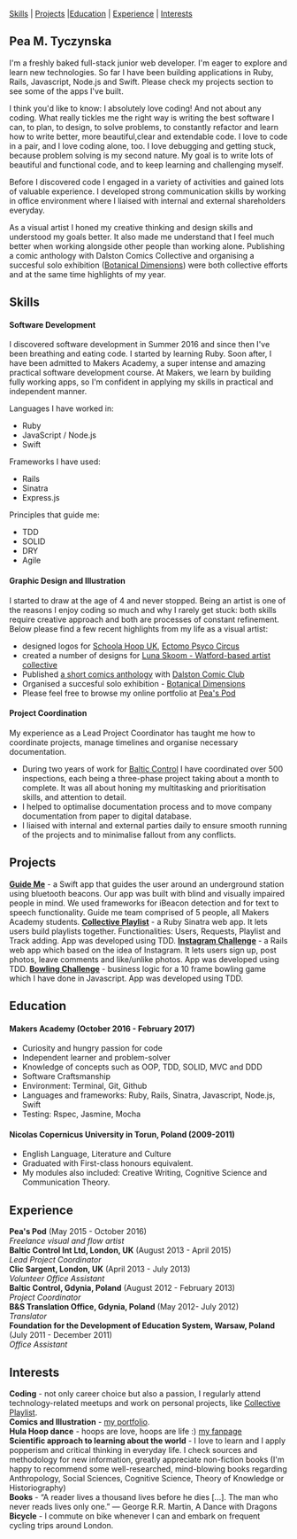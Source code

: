 [Skills](#skills) | [Projects](#projects) |[Education](#education) |  [Experience](#experience) | [Interests](#interests)


## Pea M. Tyczynska

I'm a freshly baked full-stack junior web developer. I'm eager to explore and learn new technologies. So far I have been building applications in Ruby, Rails, Javascript, Node.js and Swift. Please check my projects section to see some of the apps I've built.  

I think you'd like to know: I absolutely love coding! And not about any coding. What really tickles me the right way is writing the best software I can, to plan, to design, to solve problems, to constantly refactor and learn how to write better, more beautiful,clear and extendable code. I love to code in a pair, and I love coding alone, too. I love debugging and getting stuck, because problem solving is my second nature. My goal is to write lots of beautiful and functional code, and to keep learning and challenging myself.  

Before I discovered code I engaged in a variety of activities and gained lots of valuable experience. I developed strong communication skills by working in office environment where I liaised with internal and external shareholders everyday.  

As a visual artist I honed my creative thinking and design skills and understood my goals better. It also made me understand that I feel much better when working alongside other people than working alone. Publishing a comic anthology with Dalston Comics Collective and organising a succesful solo exhibition ([Botanical Dimensions](https://www.facebook.com/peaczek/media_set?set=a.1391655107526770.100000468810248&type=3)) were both collective efforts and at the same time highlights of my year.
   
   
## Skills

#### Software Development

I discovered software development in Summer 2016 and since then I've been breathing and eating code. I started by learning Ruby. Soon after, I have been admitted to Makers Academy, a super intense and amazing practical software development course. At Makers, we learn by building fully working apps, so I'm confident in applying my skills in practical and independent manner.  

Languages I have worked in:  
- Ruby  
- JavaScript / Node.js  
- Swift  

Frameworks I have used:
- Rails  
- Sinatra  
- Express.js  

Principles that guide me:
- TDD 
- SOLID  
- DRY  
- Agile  


#### Graphic Design and Illustration

I started to draw at the age of 4 and never stopped. Being an artist is one of the reasons I enjoy coding so much and why I rarely get stuck: both skills require creative approach and both are processes of constant refinement.
Below please find a few recent highlights from my life as a visual artist:

- designed logos for [Schoola Hoop UK](http://www.schoolahoop.co.uk/), [Ectomo Psyco Circus](https://www.facebook.com/EctomoPsycoCircus/)
- created a number of designs for [Luna Skoom - Watford-based artist collective](https://www.facebook.com/pg/lunaskoom/photos/?tab=album&album_id=1101970643170243)
- Published [a short comics anthology](https://twitter.com/hackneylibs/status/751832705130754050) with [Dalston Comic Club](https://www.facebook.com/DalstonComicCreatorsClub/)
- Organised a succesful solo exhibition - [Botanical Dimensions](https://www.facebook.com/peaczek/media_set?set=a.1391655107526770.100000468810248&type=3)
- Please feel free to browse my online portfolio at [Pea's Pod](http://crystalpea.tumblr.com)

#### Project Coordination

My experience as a Lead Project Coordinator has taught me how to coordinate projects, manage timelines and organise necessary documentation. 

- During two years of work for [Baltic Control]((http://balticcontrol.com/)) I have coordinated over 500 inspections, each being a three-phase project taking about a month to complete. It was all about honing my multitasking and prioritisation skills, and attention to detail.
- I helped to optimalise documentation process and to move company documentation from paper to digital database.
- I liaised with internal and external parties daily to ensure smooth running of the projects and to minimalise fallout from any conflicts.
   
   
## Projects

**[Guide Me](https://github.com/aabolade/GuideMe)** - a Swift app that guides the user around an underground station using bluetooth beacons. Our app was built with blind and visually impaired people in mind. We used frameworks for iBeacon detection and for text to speech functionality. Guide me team comprised of 5 people, all Makers Academy students.
**[Collective Playlist](https://github.com/CrystalPea/CollectivePlaylist)** - a Ruby Sinatra web app. It lets users build playlists together. Functionalities: Users, Requests, Playlist and Track adding. App was developed using TDD.
**[Instagram Challenge](https://github.com/CrystalPea/instagram-challenge)** - a Rails web app which based on the idea of Instagram. It lets users sign up, post photos, leave comments and like/unlike photos. App was developed using TDD.
**[Bowling Challenge](https://github.com/CrystalPea/bowling-challenge)** - business logic for a 10 frame bowling game which I have done in Javascript. App was developed using TDD.

   
## Education

#### Makers Academy (October 2016 - February 2017)

- Curiosity and hungry passion for code
- Independent learner and problem-solver
- Knowledge of concepts such as OOP, TDD, SOLID, MVC and DDD
- Software Craftsmanship
- Environment: Terminal, Git, Github  
- Languages and frameworks: Ruby, Rails, Sinatra, Javascript, Node.js, Swift  
- Testing: Rspec, Jasmine, Mocha

#### Nicolas Copernicus University in Torun, Poland (2009-2011)

- English Language, Literature and Culture
- Graduated with First-class honours equivalent.
- My modules also included: Creative Writing, Cognitive Science and Communication Theory.
    
 
## Experience

**Pea's Pod** (May 2015 - October 2016)    
*Freelance visual and flow artist*   
**Baltic Control Int Ltd, London, UK** (August 2013 - April 2015)    
*Lead Project Coordinator*   
**Clic Sargent, London, UK** (April 2013 - July 2013)    
*Volunteer Office Assistant*   
**Baltic Control, Gdynia, Poland** (August 2012 - February 2013)   
*Project Coordinator*   
**B&S Translation Office, Gdynia, Poland** (May 2012- July 2012)   
*Translator*   
**Foundation for the Development of Education System, Warsaw, Poland** (July 2011 - December 2011)   
*Office Assistant*   
      
  
## Interests

**Coding** - not only career choice but also a passion, I regularly attend technology-related meetups and work on personal projects, like [Collective Playlist](https://github.com/CrystalPea/CollectivePlaylist).  
**Comics and Illustration** - [my portfolio](http://crystalpea.tumblr.com).   
**Hula Hoop dance** - hoops are love, hoops are life :) [my fanpage](https://www.facebook.com/hoopingpea/?fref=ts)    
**Scientific approach to learning about the world** - I love to learn and I apply popperism and critical thinking in everyday life. I check sources and methodology for new information, greatly appreciate non-fiction books (I'm happy to recommend some well-researched, mind-blowing books regarding Anthropology, Social Sciences, Cognitive Science, Theory of Knowledge or Historiography)    
**Books** - “A reader lives a thousand lives before he dies [...]. The man who never reads lives only one.” ― George R.R. Martin, A Dance with Dragons   
**Bicycle** - I commute on bike whenever I can and embark on frequent cycling trips around London.   
